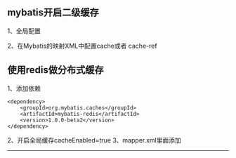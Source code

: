 




## mybatis开启二级缓存

1、全局配置
<setting name="cacheEnabled" value="true" />

2、在Mybatis的映射XML中配置cache或者 cache-ref
<cache/>


## 使用redis做分布式缓存

1、添加依赖
```
<dependency>
    <groupId>org.mybatis.caches</groupId>
    <artifactId>mybatis-redis</artifactId>
    <version>1.0.0-beta2</version>
</dependency>
```

2、开启全局缓存cacheEnabled=true
3、mapper.xml里面添加
<cache type="org.mybatis.caches.redis.RedisCache" />




















---